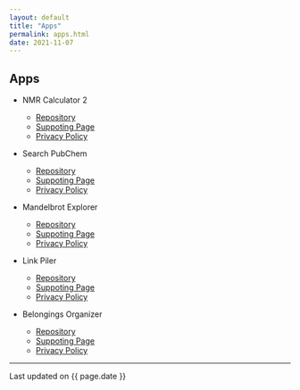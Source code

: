 ```yaml
---
layout: default
title: "Apps"
permalink: apps.html
date: 2021-11-07
---
```


## Apps

- NMR Calculator 2
  - [Repository](https://github.com/jaeseung16/NMRCalculator)
  - [Suppoting Page](https://jaeseung16.github.io/NMRCalculator/index2.html)
  - [Privacy Policy](https://jaeseung16.github.io/NMRCalculator/privacypolicy2.html)

- Search PubChem
  - [Repository](https://github.com/jaeseung16/SearchPubChem)
  - [Suppoting Page](https://jaeseung16.github.io/SearchPubChem/)
  - [Privacy Policy](https://jaeseung16.github.io/SearchPubChem/PrivacyPolicy.html)

- Mandelbrot Explorer
  - [Repository](https://github.com/jaeseung16/MandelbrotExplorer)
  - [Suppoting Page](https://jaeseung16.github.io/MandelbrotExplorer/)
  - [Privacy Policy](https://jaeseung16.github.io/MandelbrotExplorer/PrivacyPolicy.html)

- Link Piler
  - [Repository](https://github.com/jaeseung16/LinkCollector)
  - [Suppoting Page](https://jaeseung16.github.io/LinkCollector/)
  - [Privacy Policy](https://jaeseung16.github.io/LinkCollector/PrivacyPolicy.html)

- Belongings Organizer
  - [Repository](https://github.com/jaeseung16/BelongingsOrganizer)
  - [Suppoting Page](https://jaeseung16.github.io/BelongingsOrganizer/)
  - [Privacy Policy](https://jaeseung16.github.io/BelongingsOrganizer/PrivacyPolicy.html)

---
Last updated on {{ page.date }}
